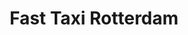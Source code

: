 ---
id: fast-taxi-rotterdam
title: Fast Taxi Rotterdam
description: |-
  Voor de nieuwe website van Fast Taxi Rotterdam heb ik een moderne, gebruiksvriendelijke en volledig geoptimaliseerde oplossing ontwikkeld die een aanzienlijke verbetering biedt ten opzichte van de oude website. De nieuwe site is sneller, mobielvriendelijk en beschikt over een intuïtieve interface waarmee klanten eenvoudig ritten kunnen boeken.

  Een belangrijke innovatie is de automatische workflow-integratie met WhatsApp Business. Bestellingen die via de website binnenkomen, worden direct doorgestuurd naar WhatsApp, waardoor chauffeurs sneller reageren en ritten efficiënter plannen. Dit verkort niet alleen de responstijd, maar verhoogt ook de klanttevredenheid en het aantal afgeronde boekingen.

  Dankzij deze verbeteringen kan Fast Taxi Rotterdam zijn service soepeler uitvoeren, meer klanten bedienen en uiteindelijk meer winst genereren. Deze case illustreert hoe slimme technologie en een goed ontworpen website bijdragen aan bedrijfsoptimalisatie en groei.
imageUrl: /images/portfolio/fasttaxi_optimized.png
websiteUrl: https://www.fasttaxirotterdam.com
websiteScreenshot: /images/portfolio/fasttaxi_optimized.png
category: web
order: 1
featured: true
---